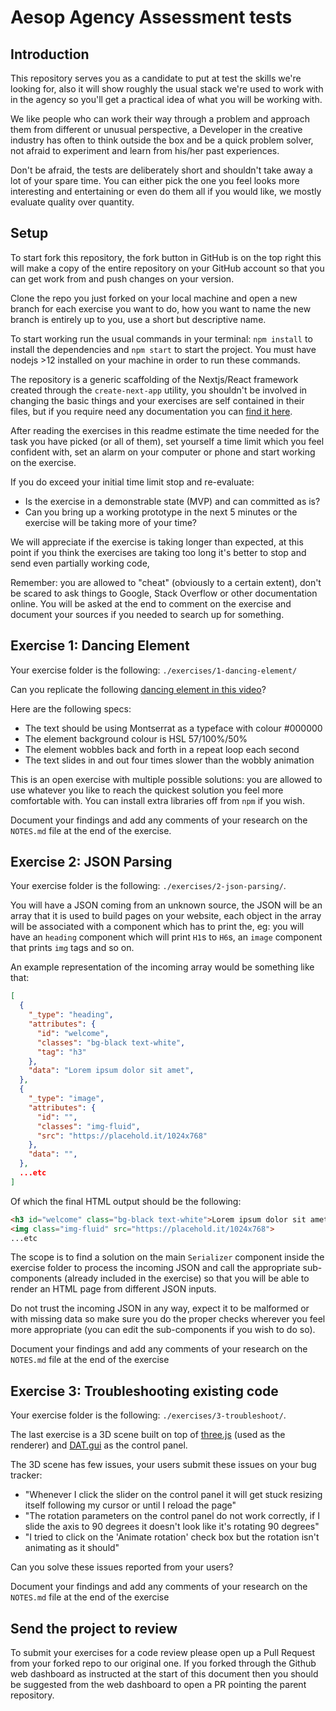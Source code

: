 # Aesop Agency Assessment tests

## Introduction

This repository serves you as a candidate to put at test the skills we're looking for, also it will show roughly the usual stack we're used to work with in the agency so you'll get a practical idea of what you will be working with.

We like people who can work their way through a problem and approach them from different or unusual perspective, a Developer in the creative industry has often to think outside the box and be a quick problem solver, not afraid to experiment and learn from his/her past experiences.

Don't be afraid, the tests are deliberately short and shouldn't take away a lot of your spare time. You can either pick the one you feel looks more interesting and entertaining or even do them all if you would like, we mostly evaluate quality over quantity.

## Setup

To start fork this repository, the fork button in GitHub is on the top right this will make a copy of the entire repository on your GitHub account so that you can get work from and push changes on your version.

Clone the repo you just forked on your local machine and open a new branch for each exercise you want to do, how you want to name the new branch is entirely up to you, use a short but descriptive name.

To start working run the usual commands in your terminal: `npm install` to install the dependencies and `npm start` to start the project. You must have nodejs >12 installed on your machine in order to run these commands.

The repository is a generic scaffolding of the Nextjs/React framework created through the `create-next-app` utility, you shouldn't be involved in changing the basic things and your exercises are self contained in their files, but if you require need any documentation you can [find it here](https://github.com/zeit/next.js).

After reading the exercises in this readme estimate the time needed for the task you have picked (or all of them), set yourself a time limit which you feel confident with, set an alarm on your computer or phone and start working on the exercise. 

If you do exceed your initial time limit stop and re-evaluate: 
- Is the exercise in a demonstrable state (MVP) and can committed as is? 
- Can you bring up a working prototype in the next 5 minutes or the exercise will be taking more of your time?

We will appreciate if the exercise is taking longer than expected, at this point if you think the exercises are taking too long it's better to stop and send even partially working code, 

Remember: you are allowed to "cheat" (obviously to a certain extent), don't be scared to ask things to Google, Stack Overflow or other documentation online. You will be asked at the end to comment on the exercise and document your sources if you needed to search up for something.

## Exercise 1: Dancing Element

Your exercise folder is the following: `./exercises/1-dancing-element/`

Can you replicate the following [dancing element in this video](https://i.imgur.com/Ew7bnTB.gifv)? 

Here are the following specs:

- The text should be using Montserrat as a typeface with colour #000000 
- The element background colour is HSL 57/100%/50%
- The element wobbles back and forth in a repeat loop each second
- The text slides in and out four times slower than the wobbly animation

This is an open exercise with multiple possible solutions: you are allowed to use whatever you like to reach the quickest solution you feel more comfortable with. You can install extra libraries off from `npm` if you wish. 

Document your findings and add any comments of your research on the `NOTES.md` file at the end of the exercise. 

## Exercise 2: JSON Parsing

Your exercise folder is the following: `./exercises/2-json-parsing/`.

You will have a JSON coming from an unknown source, the JSON will be an array that it is used to build pages on your website, each object in the array will be associated with a component which has to print the, eg: you will have an `heading` component which will print `H1`s to `H6`s, an `image` component that prints `img` tags and so on.

An example representation of the incoming array would be something like that:

```json
[
  {
    "_type": "heading",
    "attributes": {
      "id": "welcome",
      "classes": "bg-black text-white",
      "tag": "h3" 
    },
    "data": "Lorem ipsum dolor sit amet",
  },
  {
    "_type": "image",
    "attributes": {
      "id": "",
      "classes": "img-fluid",
      "src": "https://placehold.it/1024x768"
    },
    "data": "",
  },
  ...etc
]
```

Of which the final HTML output should be the following:

```html
<h3 id="welcome" class="bg-black text-white">Lorem ipsum dolor sit amet</h3>
<img class="img-fluid" src="https://placehold.it/1024x768">
...etc
```

The scope is to find a solution on the main `Serializer` component inside the exercise folder to process the incoming JSON and call the appropriate sub-components (already included in the exercise) so that you will be able to render an HTML page from different JSON inputs.

Do not trust the incoming JSON in any way, expect it to be malformed or with missing data so make sure you do the proper checks wherever you feel more appropriate (you can edit the sub-components if you wish to do so).

Document your findings and add any comments of your research on the `NOTES.md` file at the end of the exercise

## Exercise 3: Troubleshooting existing code

Your exercise folder is the following: `./exercises/3-troubleshoot/`.

The last exercise is a 3D scene built on top of [three.js](https://threejs.org/) (used as the renderer) and [DAT.gui](https://github.com/dataarts/dat.gui) as the control panel.

The 3D scene has few issues, your users submit these issues on your bug tracker:

- "Whenever I click the slider on the control panel it will get stuck resizing itself following my cursor or until I reload the page"
- "The rotation parameters on the control panel do not work correctly, if I slide the axis to 90 degrees it doesn't look like it's rotating 90 degrees"
- "I tried to click on the 'Animate rotation' check box but the rotation isn't animating as it should"

Can you solve these issues reported from your users?

Document your findings and add any comments of your research on the `NOTES.md` file at the end of the exercise

## Send the project to review

To submit your exercises for a code review please open up a Pull Request from your forked repo to our original one.
If you forked through the Github web dashboard as instructed at the start of this document then you should be suggested from the web dashboard to open a PR pointing the parent repository.